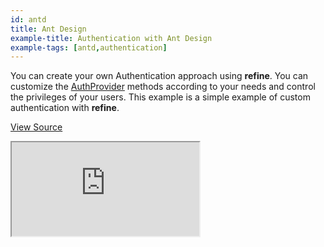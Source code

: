 ```yaml
---
id: antd
title: Ant Design
example-title: Authentication with Ant Design
example-tags: [antd,authentication]
---
```


You can create your own Authentication approach using **refine**. You can customize the [AuthProvider](/docs/api-reference/core/providers/auth-provider/) methods according to your needs and control the privileges of your users. This example is a simple example of custom authentication with **refine**.

[View Source](https://github.com/refinedev/refine/tree/master/examples/auth-antd)

<iframe loading="lazy" src="https://stackblitz.com/github/refinedev/refine/tree/master/examples/auth-antd?embed=1&view=preview&theme=dark&preset=node&ctl=1"
    style={{width: "100%", height:"80vh", border: "0px", borderRadius: "8px", overflow:"hidden"}}
    title="refine-authentication-example"
></iframe>